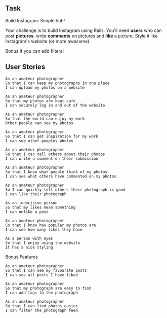 ## Task

Build Instagram: Simple huh!

Your challenge is to build Instagram using Rails. 
You'll need **users** who can post **pictures**, write **comments** on pictures and **like** a picture. Style it like Instagram's website (or more awesome).

Bonus if you can add filters!

## User Stories

```
As an amateur photographer
So that I can keep my photographs in one place
I can upload my photos on a website

As an amateur photographer
So that my photos are kept safe
I can securely log in and out of the website

As an amateur photographer
So that the world can enjoy my work
Other people can see my photos

As an amateur photographer
So that I can get inspiration for my work
I can see other peoples photos

As an amateur photographer
So that I can tell others about their photos
I can write a comment on their submission

As an amateur photographer
So that I know what people think of my photos
I can see what others have commented on my photos

As an amateur photographer
So I can quickly tell others their photograph is good
I can like their photograph

As an indecisive person
So that my likes mean something
I can unlike a post

As an amateur photographer
So that I know how popular my photos are
I can see how many likes they have

As a person with eyes
So that I enjoy using the website
It has a nice styling
```

Bonus Features
```
As an amateur photographer
So that I can see my favourite posts
I can see all posts I have liked

As an amateur photographer
So that my photograph are easy to find
I can add tags to the photograph

As an amateur photographer
So that I can find photos easier
I can filter the photograph feed
```
